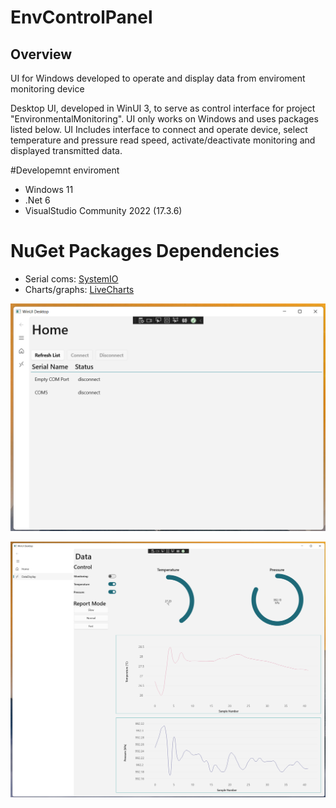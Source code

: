 # EnvControlPanel
## Overview
UI for Windows developed to operate and display data from enviroment monitoring device

Desktop UI, developed in WinUI 3, to serve as control interface for project "EnvironmentalMonitoring". UI only works on Windows and uses packages listed below. UI 
Includes interface to connect and operate device, select temperature and pressure read speed, activate/deactivate monitoring and displayed transmitted data. 

#Developemnt enviroment
* Windows 11
* .Net 6
* VisualStudio Community 2022 (17.3.6)

# NuGet Packages Dependencies 
* Serial coms: [SystemIO](https://www.nuget.org/packages/System.IO.FileSystem) 
* Charts/graphs: [LiveCharts](https://www.nuget.org/packages/LiveChartsCore.SkiaSharpView.WinUI/2.0.0-beta.514)



![HomeView](\readmeimg\homeview.png)

![DataView](\readmeimg\dataview.png)

